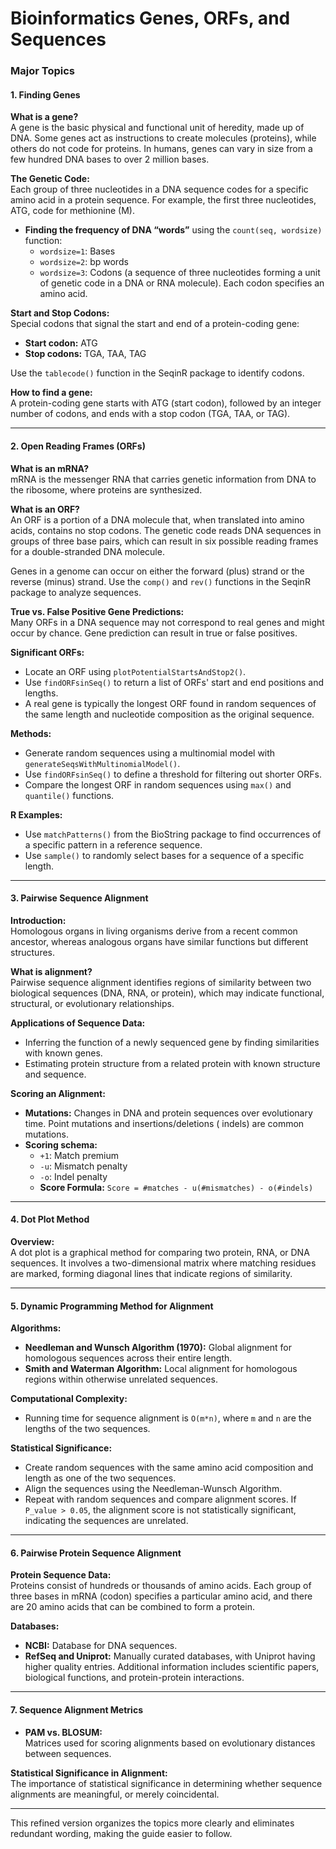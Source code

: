 # Bioinformatics Genes, ORFs, and Sequences

### Major Topics

#### 1. Finding Genes

**What is a gene?**  
A gene is the basic physical and functional unit of heredity, made up of DNA. Some genes act as instructions to create
molecules (proteins), while others do not code for proteins. In humans, genes can vary in size from a few hundred DNA
bases to over 2 million bases.

**The Genetic Code:**  
Each group of three nucleotides in a DNA sequence codes for a specific amino acid in a protein sequence. For example,
the first three nucleotides, ATG, code for methionine (M).

- **Finding the frequency of DNA “words”** using the `count(seq, wordsize)` function:
    - `wordsize=1`: Bases
    - `wordsize=2`: bp words
    - `wordsize=3`: Codons (a sequence of three nucleotides forming a unit of genetic code in a DNA or RNA molecule).
      Each codon specifies an amino acid.

**Start and Stop Codons:**  
Special codons that signal the start and end of a protein-coding gene:

- **Start codon:** ATG
- **Stop codons:** TGA, TAA, TAG

Use the `tablecode()` function in the SeqinR package to identify codons.

**How to find a gene:**  
A protein-coding gene starts with ATG (start codon), followed by an integer number of codons, and ends with a stop
codon (TGA, TAA, or TAG).

---

#### 2. Open Reading Frames (ORFs)

**What is an mRNA?**  
mRNA is the messenger RNA that carries genetic information from DNA to the ribosome, where proteins are synthesized.

**What is an ORF?**  
An ORF is a portion of a DNA molecule that, when translated into amino acids, contains no stop codons. The genetic code
reads DNA sequences in groups of three base pairs, which can result in six possible reading frames for a double-stranded
DNA molecule.

Genes in a genome can occur on either the forward (plus) strand or the reverse (minus) strand. Use the `comp()`
and `rev()` functions in the SeqinR package to analyze sequences.

**True vs. False Positive Gene Predictions:**  
Many ORFs in a DNA sequence may not correspond to real genes and might occur by chance. Gene prediction can result in
true or false positives.

**Significant ORFs:**

- Locate an ORF using `plotPotentialStartsAndStop2()`.
- Use `findORFsinSeq()` to return a list of ORFs' start and end positions and lengths.
- A real gene is typically the longest ORF found in random sequences of the same length and nucleotide composition as
  the original sequence.

**Methods:**

- Generate random sequences using a multinomial model with `generateSeqsWithMultinomialModel()`.
- Use `findORFsinSeq()` to define a threshold for filtering out shorter ORFs.
- Compare the longest ORF in random sequences using `max()` and `quantile()` functions.

**R Examples:**

- Use `matchPatterns()` from the BioString package to find occurrences of a specific pattern in a reference sequence.
- Use `sample()` to randomly select bases for a sequence of a specific length.

---

#### 3. Pairwise Sequence Alignment

**Introduction:**  
Homologous organs in living organisms derive from a recent common ancestor, whereas analogous organs have similar
functions but different structures.

**What is alignment?**  
Pairwise sequence alignment identifies regions of similarity between two biological sequences (DNA, RNA, or protein),
which may indicate functional, structural, or evolutionary relationships.

**Applications of Sequence Data:**

- Inferring the function of a newly sequenced gene by finding similarities with known genes.
- Estimating protein structure from a related protein with known structure and sequence.

**Scoring an Alignment:**

- **Mutations:** Changes in DNA and protein sequences over evolutionary time. Point mutations and insertions/deletions (
  indels) are common mutations.
- **Scoring schema:**
    - `+1`: Match premium
    - `-u`: Mismatch penalty
    - `-o`: Indel penalty
    - **Score Formula:** `Score = #matches - u(#mismatches) - o(#indels)`

---

#### 4. Dot Plot Method

**Overview:**  
A dot plot is a graphical method for comparing two protein, RNA, or DNA sequences. It involves a two-dimensional matrix
where matching residues are marked, forming diagonal lines that indicate regions of similarity.

---

#### 5. Dynamic Programming Method for Alignment

**Algorithms:**

- **Needleman and Wunsch Algorithm (1970):** Global alignment for homologous sequences across their entire length.
- **Smith and Waterman Algorithm:** Local alignment for homologous regions within otherwise unrelated sequences.

**Computational Complexity:**

- Running time for sequence alignment is `O(m*n)`, where `m` and `n` are the lengths of the two sequences.

**Statistical Significance:**

- Create random sequences with the same amino acid composition and length as one of the two sequences.
- Align the sequences using the Needleman-Wunsch Algorithm.
- Repeat with random sequences and compare alignment scores. If `P_value > 0.05`, the alignment score is not
  statistically significant, indicating the sequences are unrelated.

---

#### 6. Pairwise Protein Sequence Alignment

**Protein Sequence Data:**  
Proteins consist of hundreds or thousands of amino acids. Each group of three bases in mRNA (codon) specifies a
particular amino acid, and there are 20 amino acids that can be combined to form a protein.

**Databases:**

- **NCBI:** Database for DNA sequences.
- **RefSeq and Uniprot:** Manually curated databases, with Uniprot having higher quality entries. Additional information
  includes scientific papers, biological functions, and protein-protein interactions.

---

#### 7. Sequence Alignment Metrics

- **PAM vs. BLOSUM:**  
  Matrices used for scoring alignments based on evolutionary distances between sequences.

**Statistical Significance in Alignment:**  
The importance of statistical significance in determining whether sequence alignments are meaningful, or merely
coincidental.

---

This refined version organizes the topics more clearly and eliminates redundant wording, making the guide easier to
follow.